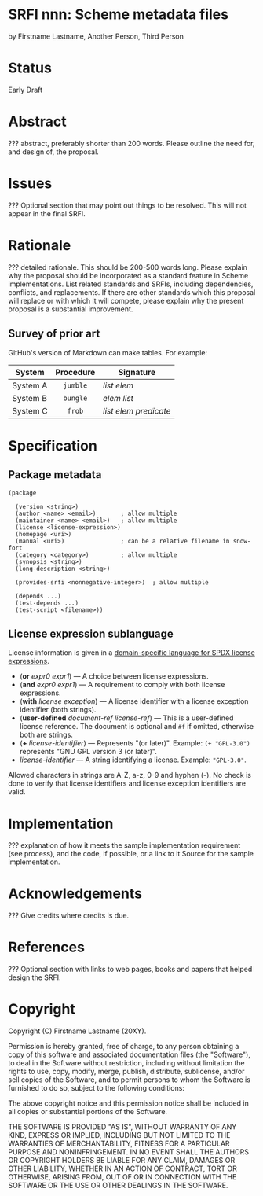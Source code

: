 # SRFI nnn: Scheme metadata files

by Firstname Lastname, Another Person, Third Person

# Status

Early Draft

# Abstract

??? abstract, preferably shorter than 200 words. Please outline the
need for, and design of, the proposal.

# Issues

??? Optional section that may point out things to be resolved. This
will not appear in the final SRFI.

# Rationale

??? detailed rationale. This should be 200-500 words long. Please
explain why the proposal should be incorporated as a standard feature
in Scheme implementations. List related standards and SRFIs, including
dependencies, conflicts, and replacements. If there are other
standards which this proposal will replace or with which it will
compete, please explain why the present proposal is a substantial
improvement.

## Survey of prior art

GitHub's version of Markdown can make tables. For example:

| System        | Procedure | Signature                 |
| ------------- |:---------:| ------------------------- |
| System A      | `jumble`  | _list_ _elem_             |
| System B      | `bungle`  | _elem_ _list_             |
| System C      | `frob`    | _list_ _elem_ _predicate_ |

# Specification

## Package metadata

```
(package

  (version <string>)
  (author <name> <email>)       ; allow multiple
  (maintainer <name> <email>)   ; allow multiple
  (license <license-expression>)
  (homepage <uri>)
  (manual <uri>)                ; can be a relative filename in snow-fort
  (category <category>)         ; allow multiple
  (synopsis <string>)
  (long-description <string>)

  (provides-srfi <nonnegative-integer>)  ; allow multiple

  (depends ...)
  (test-depends ...)
  (test-script <filename>))
```

## License expression sublanguage

License information is given in a [domain-specific language for SPDX license expressions](https://gitlab.com/weinholt/spdx).

 - (**or** *expr0* *expr1*) — A choice between license expressions.
 - (**and** *expr0* *expr1*) — A requirement to comply with both
   license expressions.
 - (**with** *license* *exception*) — A license identifier with a
   license exception identifier (both strings).
 - (**user-defined** *document-ref* *license-ref*) — This is a
   user-defined license reference. The document is optional and `#f`
   if omitted, otherwise both are strings.
 - (**+** *license-identifier*) — Represents "(or later)". Example:
   `(+ "GPL-3.0")` represents "GNU GPL version 3 (or later)".
 - *license-identifier* — A string identifying a license. Example:
   `"GPL-3.0"`.

Allowed characters in strings are A-Z, a-z, 0-9 and hyphen (-). No
check is done to verify that license identifiers and license exception
identifiers are valid.


# Implementation

??? explanation of how it meets the sample implementation requirement
(see process), and the code, if possible, or a link to it Source for
the sample implementation.

# Acknowledgements

??? Give credits where credits is due.

# References

??? Optional section with links to web pages, books and papers that
helped design the SRFI.

# Copyright

Copyright (C) Firstname Lastname (20XY).

Permission is hereby granted, free of charge, to any person obtaining
a copy of this software and associated documentation files (the
"Software"), to deal in the Software without restriction, including
without limitation the rights to use, copy, modify, merge, publish,
distribute, sublicense, and/or sell copies of the Software, and to
permit persons to whom the Software is furnished to do so, subject to
the following conditions:

The above copyright notice and this permission notice shall be
included in all copies or substantial portions of the Software.

THE SOFTWARE IS PROVIDED "AS IS", WITHOUT WARRANTY OF ANY KIND,
EXPRESS OR IMPLIED, INCLUDING BUT NOT LIMITED TO THE WARRANTIES OF
MERCHANTABILITY, FITNESS FOR A PARTICULAR PURPOSE AND
NONINFRINGEMENT. IN NO EVENT SHALL THE AUTHORS OR COPYRIGHT HOLDERS BE
LIABLE FOR ANY CLAIM, DAMAGES OR OTHER LIABILITY, WHETHER IN AN ACTION
OF CONTRACT, TORT OR OTHERWISE, ARISING FROM, OUT OF OR IN CONNECTION
WITH THE SOFTWARE OR THE USE OR OTHER DEALINGS IN THE SOFTWARE.
